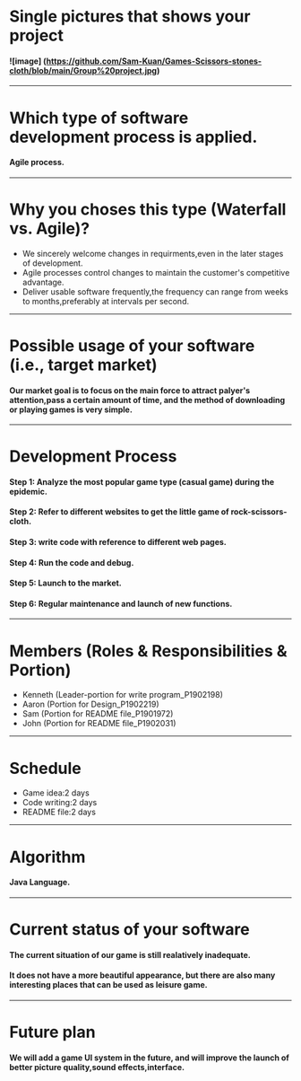 # Single pictures that shows your project<br />
#### ![image] (https://github.com/Sam-Kuan/Games-Scissors-stones-cloth/blob/main/Group%20project.jpg)<br />
---------------------------------------
# Which type of software development process is applied.<br />
#### Agile process.<br />
---------------------------------------
# Why you choses this type (Waterfall vs. Agile)?<br />
* We sincerely welcome changes in requirments,even in the later stages of development.<br />
* Agile processes control changes to maintain the customer's competitive advantage.<br />
* Deliver usable software frequently,the frequency can range from weeks to months,preferably at intervals per second.<br />
---------------------------------------
# Possible usage of your software (i.e., target market)<br />
#### Our market goal is to focus on the main force to attract palyer's attention,pass a certain amount of time, and the method of downloading or playing games is very simple.<br />
---------------------------------------
# Development Process<br />
#### Step 1: Analyze the most popular game type (casual game) during the epidemic.<br />
#### Step 2: Refer to different websites to get the little game of rock-scissors-cloth.<br />
#### Step 3: write code with reference to different web pages.<br />
#### Step 4: Run the code and debug.<br />
#### Step 5: Launch to the market.<br />
#### Step 6: Regular maintenance and launch of new functions.<br />
---------------------------------------
# Members (Roles & Responsibilities & Portion)<br />
* Kenneth     (Leader-portion for write program_P1902198)<br />
* Aaron  (Portion for Design_P1902219)<br />
* Sam         (Portion for README file_P1901972)<br />
* John        (Portion for README file_P1902031)<br />
---------------------------------------
# Schedule<br />
* Game idea:2 days<br />
* Code writing:2 days<br />
* README file:2 days<br />
---------------------------------------
# Algorithm<br />
#### Java Language.<br />
---------------------------------------
# Current status of your software<br />
#### The current situation of our game is still realatively inadequate.<br />
#### It does not have a more beautiful appearance, but there are also many interesting places that can be used as leisure game.<br />
---------------------------------------
# Future plan<br />
#### We will add a game UI system in the future, and will improve the launch of better picture quality,sound effects,interface.<br />
